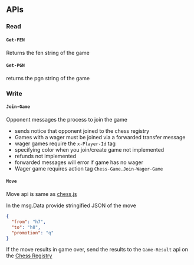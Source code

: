 ## APIs

### Read

#### `Get-FEN`

Returns the fen string of the game

#### `Get-PGN`

returns the pgn string of the game

### Write

#### `Join-Game`

Opponent messages the process to join the game

- sends notice that opponent joined to the chess registry
- Games with a wager must be joined via a forwarded transfer message
- wager games require the `x-Player-Id` tag
- specifying color when you join/create game not implemented
- refunds not implemented
- forwarded messages will error if game has no wager
- Wager game requires action tag `Chess-Game.Join-Wager-Game`

#### `Move`

Move api is same as [chess.js](https://github.com/jhlywa/chess.js)

In the msg.Data provide stringified JSON of the move

```json
{
  "from": "h7",
  "to": "h8",
  "promotion": "q"
}
```

If the move results in game over, send the results to the `Game-Result` api on the [Chess Registry](../registry/chess_registry.md)
